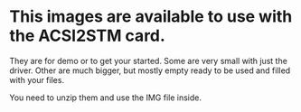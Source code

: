 # This images are available to use with the ACSI2STM card.

They are for demo or to get your started. Some are very small with just the driver. Other are much bigger, but mostly empty ready to be used and filled with your files.

You need to unzip them and use the IMG file inside.
